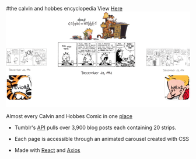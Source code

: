 #the calvin and hobbes encyclopedia
View [Here](https://calvin-and-hobbes-encyclopedia-phil.netlify.com/)
![](calvandhobbes.gif)

Almost every Calvin and Hobbes Comic in one [place](https://calvin-and-hobbes-encyclopedia-phil.netlify.com/)  

* Tumblr's [API](https://www.tumblr.com/docs/en/api/v2) pulls over 3,900 blog posts each containing 20 strips. 

* Each page is accessible through an animated carousel created with CSS

* Made with [React](https://reactjs.org/) and [Axios](https://github.com/axios/axios)

